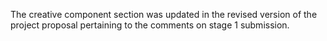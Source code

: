The creative component section was updated in the revised version of the project proposal pertaining to the comments on stage 1 submission.